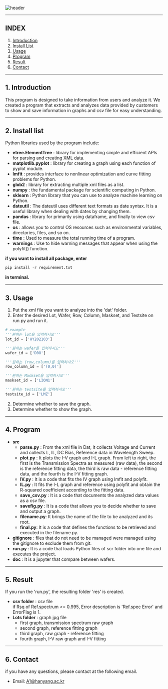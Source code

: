![header](https://capsule-render.vercel.app/api?type=Waving&color=auto&height=200&section=header&text=PE2_teamA1_project&fontSize=65)

***
## INDEX
1. [Introduction](#1-Introduction)
2. [Install List](#2-Install-list)
3. [Usage](#3-Usage)
4. [Program](#4-Program)
5. [Result](#5-Result)
6. [Contact](#6-Contact)
***
## 1. Introduction
This program is designed to take information from users and analyze it. We created a program 
that extracts and analyzes data provided by customers to show and save information in graphs and csv file for easy understanding.
***
## 2. Install list
Python libraries used by the program include: 

- **etree.ElementTree** : library for implementing simple and efficient APIs for parsing and creating XML data.
- **matplotlib.pyplot** : library for creating a graph using each function of pyplot module. 
- **lmfit** : provides interface to nonlinear optimization and curve fitting problems for Python.
- **glob2** : library for extracting multiple xml files as a list.
- **numpy** : the fundamental package for scientific computing in Python.
- **sklearn** : Python library that you can use to analyze machine learning on Python.
- **dateutil** : The dateutil uses different text formats as date syntax. It is a useful library when dealing with dates by changing them.
- **pandas** : library for primarily using dataframe, and finally to view csv file.
- **os** : allows you to control OS resources such as environmental variables, directories, files, and so on.
- **time** : Used to measure the total running time of a program.
- **warnings** : Use to hide warning messages that appear when using the polyfit() function.
  
**if you want to install all package, enter**
~~~python console
pip install -r requirement.txt
~~~
**in terminal.**
***
## 3. Usage
1. Put the xml file you want to analyze into the 'dat' folder.
2. Enter the desired Lot, Wafer, Row, Column, Maskset, and Testsite on run.py and run it.
~~~python
# example
'''원하는 lot을 입력하시오'''
lot_id = ['HY202103']

'''원하는 wafer를 입력하시오'''
wafer_id = ['D08']

'''원하는 (row,column)를 입력하시오'''
row_column_id = ['(0,0)']

'''원하는 Maskset을 입력하시오'''
maskset_id = ['LION1']

'''원하는 testsite를 입력하시오'''
testsite_id = ['LMZ']
~~~
2. Determine whether to save the graph.
3. Determine whether to show the graph.

***
## 4. Program
- **src**
  - **parse.py** : From the xml file in Dat, it collects Voltage and Current and collects L, IL, DC Bias, Reference data in Wavelength Sweep.
  - **plot.py** : It plots the  I-V graph and I-L graph.
From left to right, the first is the Transmission Spectra as measured (raw data), the second is the reference fitting data, the third is raw data - reference fitting data, and the fourth is the I-V fitting graph.
  - **IV.py** : It is a code that fits the IV graph using lmfit and polyfit.
  - **IL.py** : It fits the I-L graph and reference using polyfit and obtain the R-squared coefficient according to the fitting data.
  - **save_csv.py** : It is a code that documents the analyzed data values as a csv file.
  - **savefig.py** : It is a code that allows you to decide whether to save and output a graph.
  - **filename.py**: It brings the name of the file to be analyzed and its root.
  - **final.py**: It is a code that defines the functions to be retrieved and executed in the filename.py.
- **gitignore** : files that do not need to be managed were managed using the gitignore to exclude them from git.
- **run.py** : It is a code that loads Python files of scr folder into one file and executes the project.
- **doc** : It is a jupyter that compare between wafers.
***
## 5. Result
If you run the 'run.py', the resulting folder 'res' is created.
- **csv folder** : csv file  
if Rsq of Ref.spectrum <= 0.995, Error description is 'Ref.spec Error' and ErrorFlag is 1.
- **Lots folder** : graph jpg file
  - first graph, transmission spectrum raw graph
  - second graph, reference fitting graph
  - third graph, raw graph - reference fitting
  - fourth graph, I-V raw graph and I-V fitting

***
## 6. Contact
if you have any questions, please contact at the following email.
* Email: <A1@hanyang.ac.kr>
